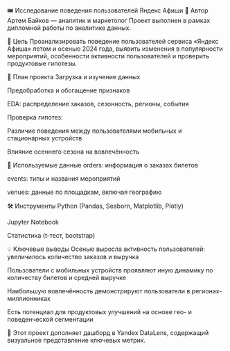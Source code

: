 🎟️ Исследование поведения пользователей Яндекс Афиши
👤 Автор
Артем Байков — аналитик и маркетолог
Проект выполнен в рамках дипломной работы по аналитике данных.

🎯 Цель
Проанализировать поведение пользователей сервиса «Яндекс Афиша» летом и осенью 2024 года, выявить изменения в популярности мероприятий, особенности активности пользователей и проверить продуктовые гипотезы.

📌 План проекта
Загрузка и изучение данных

Предобработка и обогащение признаков

EDA: распределение заказов, сезонность, регионы, события

Проверка гипотез:

Различие поведения между пользователями мобильных и стационарных устройств

Влияние осеннего сезона на вовлечённость

📁 Используемые данные
orders: информация о заказах билетов

events: типы и названия мероприятий

venues: данные по площадкам, включая географию

🛠 Инструменты
Python (Pandas, Seaborn, Matplotlib, Plotly)

Jupyter Notebook

Статистика (t-тест, bootstrap)

💡 Ключевые выводы
Осенью выросла активность пользователей: увеличилось количество заказов и выручка

Пользователи с мобильных устройств проявляют иную динамику по количеству билетов и средней выручке

Наибольшую вовлечённость демонстрируют пользователи в регионах-миллионниках

Есть потенциал для продуктовых улучшений на основе гео- и поведенческой сегментации

🔗 Этот проект дополняет дашборд в Yandex DataLens, содержащий визуальное представление ключевых метрик.
